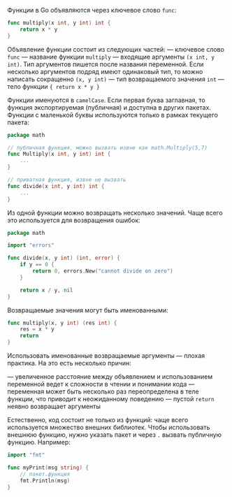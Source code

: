 
Функции в Go объявляются через ключевое слово `func`:

```go
func multiply(x int, y int) int {
	return x * y
}
```

Объявление функции состоит из следующих частей:
— ключевое слово `func`
— название функции `multiply`
— входящие аргументы `(x int, y int)`. Тип аргументов пишется после названия переменной. Если несколько аргументов подряд имеют одинаковый тип, то можно написать сокращенно `(x, y int)`
— тип возвращаемого значения `int`
— тело функции `{ return x * y }`

Функции именуются в `camelCase`. Если первая буква заглавная, то функция экспортируемая (публичная) и доступна в других пакетах. Функции с маленькой буквы используются только в рамках текущего пакета:

```go
package math

// публичная функция, можно вызвать извне как math.Multiply(5,7)
func Multiply(x int, y int) int {
	...
}

// приватная функция, извне не вызвать
func divide(x int, y int) int {
	...
}
```

Из одной функции можно возвращать несколько значений. Чаще всего это используется для возвращения ошибок:

```go
package math

import "errors"

func divide(x, y int) (int, error) {
	if y == 0 {
		return 0, errors.New("cannot divide on zero")
	}

	return x / y, nil
}
```

Возвращаемые значения могут быть именованными:

```go
func multiply(x, y int) (res int) {
	res = x * y
	return
}
```

Использовать именованные возвращаемые аргументы — плохая практика. На это есть несколько причин:

— увеличенное расстояние между объявлением и использованием переменной ведет к сложности в чтении и понимании кода
— переменная может быть несколько раз переопределена в теле функции, что приводит к неожиданному поведению
— пустой `return` неявно возвращает аргументы

Естественно, код состоит не только из функций: чаще всего используется множество внешних библиотек. Чтобы использовать внешнюю функцию, нужно указать пакет и через `.` вызвать публичную функцию. Например:

```go
import "fmt"

func myPrint(msg string) {
	// пакет.функция
	fmt.Println(msg)
}
```
